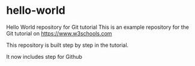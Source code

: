 # hello-world
Hello World repository for Git tutorial
This is an example repository for the Git tutorial on https://www.w3schools.com

This repository is built step by step in the tutorial.

It now includes step for Github
